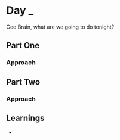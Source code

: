 # Day \_

Gee Brain, what are we going to do tonight?

## Part One

### Approach

## Part Two

### Approach

## Learnings

-
